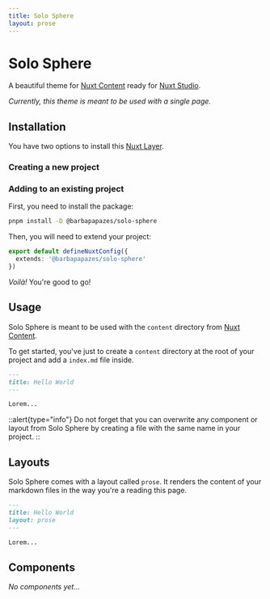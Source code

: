 ```yaml
---
title: Solo Sphere
layout: prose
---
```


# Solo Sphere

A beautiful theme for [Nuxt Content](https://content.nuxtjs.org) ready for [Nuxt Studio](https://nuxt.studio).

_Currently, this theme is meant to be used with a single page._

## Installation

You have two options to install this [Nuxt Layer](https://nuxt.com/docs/getting-started/layers).

### Creating a new project

<!-- add template -->

### Adding to an existing project

First, you need to install the package:

```bash
pnpm install -D @barbapapazes/solo-sphere
```

Then, you will need to extend your project:

```ts [nuxt.config.ts]
export default defineNuxtConfig({
  extends: '@barbapapazes/solo-sphere'
})
```

_Voilà!_ You're good to go!

## Usage

Solo Sphere is meant to be used with the `content` directory from [Nuxt Content](https://content.nuxt.com).

To get started, you've just to create a `content` directory at the root of your project and add a `index.md` file inside.

```md [content/index.md]
---
title: Hello World
---

Lorem...
```

::alert{type="info"}
Do not forget that you can overwrite any component or layout from Solo Sphere by creating a file with the same name in your project.
::

## Layouts

Solo Sphere comes with a layout called `prose`. It renders the content of your markdown files in the way you're a reading this page.

```md [content/index.md]
---
title: Hello World
layout: prose
---

Lorem...
```

## Components

_No components yet..._
